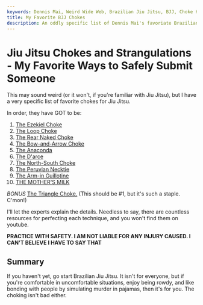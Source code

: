 ```yaml
---
keywords: Dennis Mai, Weird Wide Web, Brazilian Jiu Jitsu, BJJ, Choke Holds, BJJ Strangulations
title: My Favorite BJJ Chokes
description: An oddly specific list of Dennis Mai's favoriate Brazilian Jiu jitsu chokes and strangulations.
---
```


# Jiu Jitsu Chokes and Strangulations - My Favorite Ways to Safely Submit Someone

This may sound weird (or it won't, if you're familiar with Jiu Jitsu), but I have a very specific list of favorite chokes for Jiu Jitsu.

In order, they have GOT to be:

1. [The Ezekiel Choke](https://www.youtube.com/watch?v=fuvgllnmp3g)
2. [The Loop Choke](https://www.youtube.com/watch?v=9Y6MmSR6LjU)
3. [The Rear Naked Choke](https://www.youtube.com/watch?v=l8-JI7NND3E)
4. [The Bow-and-Arrow Choke](https://www.youtube.com/watch?v=yrUXIujVGTM)
5. [The Anaconda](https://www.youtube.com/watch?v=A4LQMLYJ9yo)
6. [The D'arce](https://www.youtube.com/watch?v=0Dx5Ecj2yV4)
7. [The North-South Choke](https://www.youtube.com/watch?v=VkI7wuhN2Ps)
8. [The Peruvian Necktie](https://www.youtube.com/watch?v=kxCCrUACAwM)
9. [The Arm-in Guillotine](https://www.youtube.com/watch?v=raUOzIkDt5k)
10. [THE MOTHER'S MILK](https://www.youtube.com/watch?v=2uAzRUGtnkA)

*BONUS* [The Triangle Choke.](https://www.youtube.com/watch?v=waM29uvV1Wo) (This should be #1, but it's such a staple. C'mon!)

I'll let the experts explain the details. Needless to say, there are countless resources for perfecting each technique, and you won't find them on youtube.

**PRACTICE WITH SAFETY. I AM NOT LIABLE FOR ANY INJURY CAUSED. I CAN'T BELIEVE I HAVE TO SAY THAT**

## Summary

If you haven't yet, go start Brazilian Jiu Jitsu. It isn't for everyone, but if you're comfortable in uncomfortable situations, enjoy being rowdy, and like bonding with people by simulating murder in pajamas, then it's for you. The choking isn't bad either.